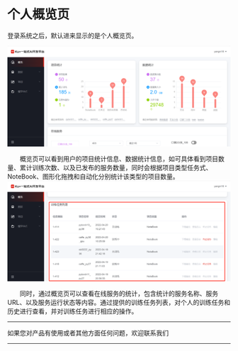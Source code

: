 # 个人概览页

登录系统之后，默认进来显示的是个人概览页。

![个人概览页](../../../../image/AI-and-Machine-Learning/NeuFoundry/images/image003.png "个人概览页")

　　概览页可以看到用户的项目统计信息、数据统计信息，如可具体看到项目数量、累计训练次数、以及已发布的服务数量，同时会根据项目类型任务式、NoteBook、图形化拖拽和自动化分别统计该类型的项目数量。
![个人概览页2](../../../../image/AI-and-Machine-Learning/NeuFoundry/images/image004.png "个人概览页2")

　　同时，通过概览页可以查看在线服务的统计，包含统计的服务名称、服务URL、以及服务运行状态等内容。通过提供的训练任务列表，对个人的训练任务和历史进行查看，并对训练任务进行相应的操作。


---

如果您对产品有使用或者其他方面任何问题，欢迎联系我们

---
